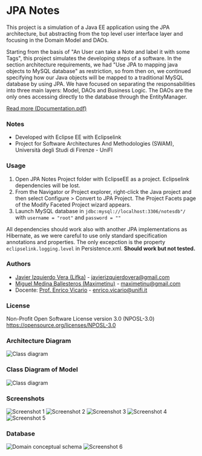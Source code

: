 # JPA Notes

This project is a simulation of a Java EE application using the JPA architecture, but abstracting from the top level user interface layer and focusing in the Domain Model and DAOs.

Starting from the basis of "An User can take a Note and label it with some Tags", this project simulates the developing steps of a software. In the section architecture requirements, we had "Use JPA to mapping java objects to MySQL database" as restriction, so from then on, we continued specifying how our Java objects will be mapped to a traditional MySQL database by using JPA. We have focused on separating the responsabilities into three main layers: Model, DAOs and Business Logic. The DAOs are the only ones accessing directly to the database through the EntityManager.

[Read more (Documentation.pdf)](https://github.com/Maximetinu/JPA-Notes/blob/master/Documentation.pdf "Documentation.pdf")

### Notes
* Developed with Eclipse EE with Eclipselink
* Project for Software Architectures And Methodologies (SWAM), Università degli Studi di Firenze - UniFI

### Usage
1. Open JPA Notes Project folder with EclipseEE as a project. Eclipselink dependencies will be lost.
2. From the Navigator or Project explorer, right-click the Java project and then select Configure > Convert to JPA Project. The Project Facets page of the Modify Faceted Project wizard appears.
3. Launch MySQL database in `jdbc:mysql://localhost:3306/notesdb"/` with `username = "root"` and `password = ""`

All dependencies should work also with another JPA implementations as Hibernate, as we were careful to use only standard specification annotations and properties. The only excepction is the property `eclipselink.logging.level` in Persistence.xml. **Should work but not tested.**

### Authors
- [Javier Izquierdo Vera (Lifka)](https://github.com/Lifka/) - [javierizquierdovera@gmail.com](mailto:javierizquierdovera@gmail.com)
- [Miguel Medina Ballesteros (Maximetinu)](https://github.com/Maximetinu/) - [maximetinu@gmail.com](mailto:maximetinu@gmail.com)
- Docente: [Prof. Enrico Vicario](http://www.dsi.unifi.it/~vicario/) - [enrico.vicario@unifi.it](mailto:enrico.vicario@unifi.it)


### License
Non-Profit Open Software License version 3.0 (NPOSL-3.0) https://opensource.org/licenses/NPOSL-3.0


### Architecture Diagram
![Class diagram](https://github.com/Maximetinu/JPA-Notes/blob/master/Diagrams/JPAArchitecture.png?raw=true)


### Class Diagram of Model

![Class diagram](https://raw.githubusercontent.com/Maximetinu/JPA-Notes/master/Diagrams/Class%20Diagram1.jpg)


### Screenshots

![Screenshot 1](https://raw.githubusercontent.com/Maximetinu/JPA-Notes/master/screenshots/screenshot1.png)
![Screenshot 2](https://raw.githubusercontent.com/Maximetinu/JPA-Notes/master/screenshots/screenshot2.png)
![Screenshot 3](https://raw.githubusercontent.com/Maximetinu/JPA-Notes/master/screenshots/screenshot3.png)
![Screenshot 4](https://raw.githubusercontent.com/Maximetinu/JPA-Notes/master/screenshots/screenshot4.png)
![Screenshot 5](https://raw.githubusercontent.com/Maximetinu/JPA-Notes/master/screenshots/screenshot5.png)


### Database

![Domain conceptual schema](https://raw.githubusercontent.com/Maximetinu/JPA-Notes/master/Diagrams/Domainconceptualschema.jpg)
![Screenshot 6](https://raw.githubusercontent.com/Maximetinu/JPA-Notes/master/screenshots/screenshot6.png)
